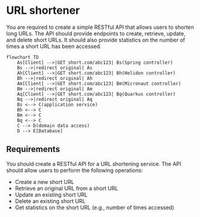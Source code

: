 # URL shortener
You are required to create a simple RESTful API that allows users to shorten long URLs. The API should provide endpoints to create, retrieve, update, and delete short URLs. It should also provide statistics on the number of times a short URL has been accessed.
````mermaid
flowchart TD
    As[Client] -->|GET short.com/abc123| Bs(Spring controller)
    Bs -->|redirect original| As
    Ah[Client] -->|GET short.com/abc123| Bh(Helidon controller)
    Bh -->|redirect original| Ah
    Am[Client] -->|GET short.com/abc123| Bm(Micronaut controller)
    Bm -->|redirect original| Am
    Aq[Client] -->|GET short.com/abc123| Bq(Quarkus controller)
    Bq -->|redirect original| Aq
    Bs <--> C(application service)
    Bh <--> C
    Bm <--> C
    Bq <--> C
    C --> D(domain data access)
    D --> E[Database]
````

## Requirements
You should create a RESTful API for a URL shortening service. The API should allow users to perform the following operations:
+ Create a new short URL
+ Retrieve an original URL from a short URL
+ Update an existing short URL
+ Delete an existing short URL
+ Get statistics on the short URL (e.g., number of times accessed)
